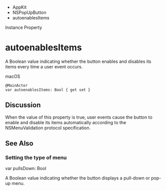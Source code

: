 

- AppKit
- NSPopUpButton
-  autoenablesItems 

Instance Property

# autoenablesItems

A Boolean value indicating whether the button enables and disables its items every time a user event occurs.

macOS

``` source
@MainActor
var autoenablesItems: Bool { get set }
```

## Discussion

When the value of this property is true, user events cause the button to enable and disable its items automatically according to the NSMenuValidation protocol specification.

## See Also

### Setting the type of menu

var pullsDown: Bool

A Boolean value indicating whether the button displays a pull-down or pop-up menu.

